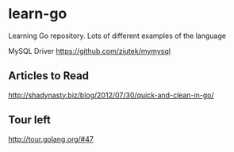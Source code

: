learn-go
========

Learning Go repository. Lots of different examples of the language


MySQL Driver
https://github.com/ziutek/mymysql

Articles to Read
-----------------
http://shadynasty.biz/blog/2012/07/30/quick-and-clean-in-go/

Tour left
-----------
http://tour.golang.org/#47
